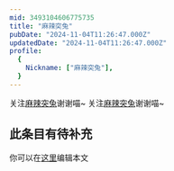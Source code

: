 ```yaml
---
mid: 3493104606775735
title: "麻辣突兔"
pubDate: "2024-11-04T11:26:47.000Z"
updatedDate: "2024-11-04T11:26:47.000Z"
profile:
  {
    Nickname: ["麻辣突兔"],
  }
---
```


关注[麻辣突兔](https://space.bilibili.com/3493104606775735)谢谢喵~ 关注[麻辣突兔](https://space.bilibili.com/3493104606775735)谢谢喵~

## 此条目有待补充
你可以在[这里](https://github.com/Yuhanawa/VTuber.ICU-Content/edit/master/v/麻辣突兔/index.md)编辑本文
